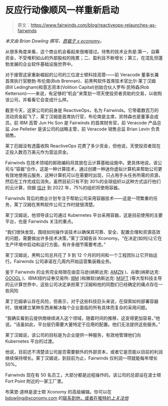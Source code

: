 # 反应行动像顺风一样重新启动

> 原文：<https://www.fairwinds.com/blog/reactiveops-relaunches-as-fairwinds>

 *本文由 Brian Dowling 撰写，[原载于 x economy](https://xconomy.com/boston/2019/07/09/black-duck-veracode-execs-relaunch-cloud-infrastructure-firm-fairwinds/)。*

从很多角度来看，这个商业机会看起来很难错过。待售的技术业务是:第一，自筹资金，不受堆积如山的外部股权的拖累；二、盈利且不断增长；第三，在混乱但蓬勃发展的企业软件基础设施世界中。

对于接管这家重新崛起的公司的三位波士顿科技高管——前 Veracode 董事长兼首席执行官鲍勃·布伦南(Bob Brennan)、前黑鸭软件首席技术官比尔·莱丁汉姆(Bill Ledingham)和意志资本(Volition Capital)创始合伙人罗布·凯特森(Rob Ketterson)——来说，有足够的“机会”来策划一项天使投资者资助的交易，以收购该公司，并看看它会变成什么样。

截至今天，这家公司的前身是 ReactiveOps，名为  Fairwinds。它带着数百万的流动资金起飞了，莱丁汉姆是首席执行官，布伦南是主席，凯特森也是董事会成员。前 IBM 高管 Jun Ho Son 是 Fairwinds 的首席财务官，前 Veracode 产品总监 Joe Pelletier 是该公司的战略主管，前 Veracode 销售总监 Brian Levin 负责销售。

莱丁厄姆没有透露收购 ReactiveOps 花费了多少资金，但他说，天使投资者现在正投入数百万美元作为营运资金。

Fairwinds 在技术领域的邮政编码将其放在云计算基础设施中。更具体地说，该公司与“容器”合作，这是一种计算技术，通过创建一种迷你虚拟计算机来帮助公司更有效地使用云服务，这种计算机可以在需要时出现，只占用手头任务所需的资源，然后在工作完成后消失。虽然目前只有不到 30%的全球组织以这种方式运行他们的云计算，但据  [估计](https://www.gartner.com/smarterwithgartner/6-best-practices-for-creating-a-container-platform-strategy/) 到 2022 年，75%的组织将使用容器。

Fairwinds 背后的商业计划专注于帮助公司采用容器技术——这是一项繁重的任务，莱丁汉姆在黑鸭软件公司工作时就很清楚。

莱丁汉姆说，他领导该公司通过 Kubernetes 平台采用容器，这是目前使用的主要平台，也是 Fairwinds 关注的重点。

“我们很快发现，围绕如何操作该技术以确保其可靠、安全、配置合理和资源高效的问题，需要做出许多技术决策，”莱丁汉姆告诉 Xconomy。“在决定(如何)让它在生产环境中启动和运行方面，有许多细节需要考虑。”

莱丁汉姆说，黑鸭公司总共花了 9 到 12 个月的时间和一个工程团队让它开始运行。Fairwinds 公司承诺在几周内开始运营集装箱业务。

鉴于 Fairwinds 的业务完全局限在由亚马逊(纳斯达克:  [AMZN](http://finance.yahoo.com/q?s=AMZN) )、谷歌(纳斯达克:  [GOOGL](http://finance.yahoo.com/q?s=GOOGL) )、IBM(纽约证券交易所:  [IBM](http://finance.yahoo.com/q?s=IBM) )和微软(纳斯达克:  [MSFT](http://finance.yahoo.com/q?s=MSFT) )等大型科技主导的云计算世界中，这些公司决定承担莱丁汉姆和他的同胞们已经确定的痛点存在一些风险

莱丁厄姆承认存在风险，但表示，对于这些科技巨头来说，在探索如何部署容器时，很难建立某种东西来解决每个企业面临的所有具体而复杂的采用问题。

“我确实看到云提供商继续进入这个领域，随着时间的推移，这变得更加容易，”他说。“话虽如此，平台层仍需要大量特定于应用的配置。他们无法提供这些服务。”

莱丁汉姆说，该公司的目标是为企业提供一种服务，有效地管理他们向 Kubernetes 平台的过渡。

他说，目前还不清楚该公司是否需要额外的外部资本，或者它是否能以目前的利润继续保持增长。莱丁汉姆说，到目前为止，Fairwinds 仅利润一项就能每年增长 50%。

Fairwinds 现在有 50 名员工，大部分都是远程操作的。该公司的总部设在波士顿 Fort Point 附近的一家工厂里。

布莱恩·道林是波士顿 Xconomy 的高级编辑。你可以在 bdowling@xconomy.com 的[联系到他，或者在推特的*上关注他*](mailto:bdowling@xconomy.com)
